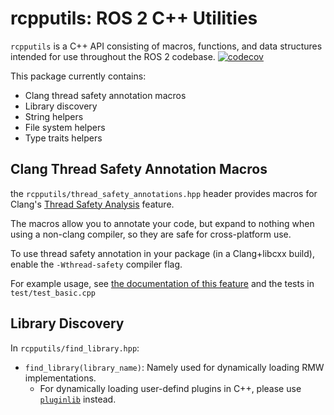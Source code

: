 # rcpputils: ROS 2 C++ Utilities

`rcpputils` is a C++ API consisting of macros, functions, and data structures intended for use throughout the ROS 2 codebase. [![codecov](https://codecov.io/gh/j-rivero/rcpputils/branch/master/graph/badge.svg)](https://codecov.io/gh/j-rivero/rcpputils)

This package currently contains:
* Clang thread safety annotation macros
* Library discovery
* String helpers
* File system helpers
* Type traits helpers

## Clang Thread Safety Annotation Macros
the `rcpputils/thread_safety_annotations.hpp` header provides macros for Clang's [Thread Safety Analysis](https://clang.llvm.org/docs/ThreadSafetyAnalysis.html) feature.

The macros allow you to annotate your code, but expand to nothing when using a non-clang compiler, so they are safe for cross-platform use.

To use thread safety annotation in your package (in a Clang+libcxx build), enable the `-Wthread-safety` compiler flag.

For example usage, see [the documentation of this feature](https://clang.llvm.org/docs/ThreadSafetyAnalysis.html) and the tests in `test/test_basic.cpp`

## Library Discovery

In `rcpputils/find_library.hpp`:

*   `find_library(library_name)`: Namely used for dynamically loading RMW
    implementations.
    *   For dynamically loading user-defind plugins in C++, please use
        [`pluginlib`](https://github.com/ros/pluginlib) instead.
